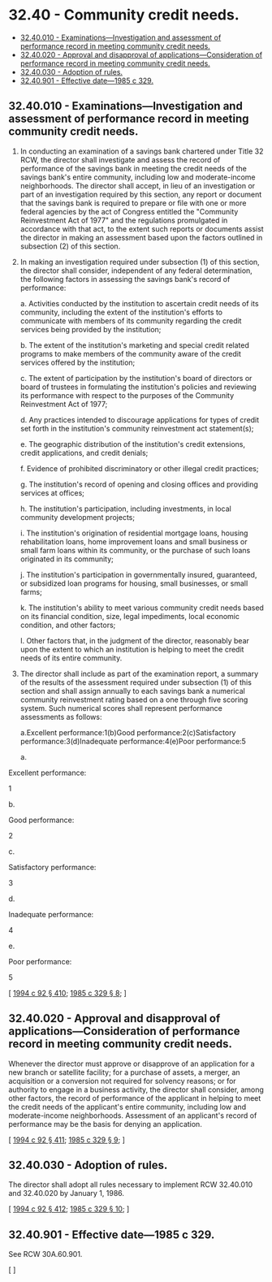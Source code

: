 # 32.40 - Community credit needs.
* [32.40.010 - Examinations—Investigation and assessment of performance record in meeting community credit needs.](#3240010---examinationsinvestigation-and-assessment-of-performance-record-in-meeting-community-credit-needs)
* [32.40.020 - Approval and disapproval of applications—Consideration of performance record in meeting community credit needs.](#3240020---approval-and-disapproval-of-applicationsconsideration-of-performance-record-in-meeting-community-credit-needs)
* [32.40.030 - Adoption of rules.](#3240030---adoption-of-rules)
* [32.40.901 - Effective date—1985 c 329.](#3240901---effective-date1985-c-329)
## 32.40.010 - Examinations—Investigation and assessment of performance record in meeting community credit needs.
1. In conducting an examination of a savings bank chartered under Title 32 RCW, the director shall investigate and assess the record of performance of the savings bank in meeting the credit needs of the savings bank's entire community, including low and moderate-income neighborhoods. The director shall accept, in lieu of an investigation or part of an investigation required by this section, any report or document that the savings bank is required to prepare or file with one or more federal agencies by the act of Congress entitled the "Community Reinvestment Act of 1977" and the regulations promulgated in accordance with that act, to the extent such reports or documents assist the director in making an assessment based upon the factors outlined in subsection (2) of this section.

2. In making an investigation required under subsection (1) of this section, the director shall consider, independent of any federal determination, the following factors in assessing the savings bank's record of performance:

   a. Activities conducted by the institution to ascertain credit needs of its community, including the extent of the institution's efforts to communicate with members of its community regarding the credit services being provided by the institution;

   b. The extent of the institution's marketing and special credit related programs to make members of the community aware of the credit services offered by the institution;

   c. The extent of participation by the institution's board of directors or board of trustees in formulating the institution's policies and reviewing its performance with respect to the purposes of the Community Reinvestment Act of 1977;

   d. Any practices intended to discourage applications for types of credit set forth in the institution's community reinvestment act statement(s);

   e. The geographic distribution of the institution's credit extensions, credit applications, and credit denials;

   f. Evidence of prohibited discriminatory or other illegal credit practices;

   g. The institution's record of opening and closing offices and providing services at offices;

   h. The institution's participation, including investments, in local community development projects;

   i. The institution's origination of residential mortgage loans, housing rehabilitation loans, home improvement loans and small business or small farm loans within its community, or the purchase of such loans originated in its community;

   j. The institution's participation in governmentally insured, guaranteed, or subsidized loan programs for housing, small businesses, or small farms;

   k. The institution's ability to meet various community credit needs based on its financial condition, size, legal impediments, local economic condition, and other factors;

   l. Other factors that, in the judgment of the director, reasonably bear upon the extent to which an institution is helping to meet the credit needs of its entire community.

3. The director shall include as part of the examination report, a summary of the results of the assessment required under subsection (1) of this section and shall assign annually to each savings bank a numerical community reinvestment rating based on a one through five scoring system. Such numerical scores shall represent performance assessments as follows:

   a.Excellent performance:1(b)Good performance:2(c)Satisfactory performance:3(d)Inadequate performance:4(e)Poor performance:5

   a.

Excellent performance:

1

   b.

Good performance:

2

   c.

Satisfactory performance:

3

   d.

Inadequate performance:

4

   e.

Poor performance:

5

\[ [1994 c 92 § 410](https://lawfilesext.leg.wa.gov/biennium/1993-94/Pdf/Bills/Session%20Laws/House/2438-S.SL.pdf?cite=1994%20c%2092%20§%20410); [1985 c 329 § 8](https://leg.wa.gov/CodeReviser/documents/sessionlaw/1985c329.pdf?cite=1985%20c%20329%20§%208); \]

## 32.40.020 - Approval and disapproval of applications—Consideration of performance record in meeting community credit needs.
Whenever the director must approve or disapprove of an application for a new branch or satellite facility; for a purchase of assets, a merger, an acquisition or a conversion not required for solvency reasons; or for authority to engage in a business activity, the director shall consider, among other factors, the record of performance of the applicant in helping to meet the credit needs of the applicant's entire community, including low and moderate-income neighborhoods. Assessment of an applicant's record of performance may be the basis for denying an application.

\[ [1994 c 92 § 411](https://lawfilesext.leg.wa.gov/biennium/1993-94/Pdf/Bills/Session%20Laws/House/2438-S.SL.pdf?cite=1994%20c%2092%20§%20411); [1985 c 329 § 9](https://leg.wa.gov/CodeReviser/documents/sessionlaw/1985c329.pdf?cite=1985%20c%20329%20§%209); \]

## 32.40.030 - Adoption of rules.
The director shall adopt all rules necessary to implement RCW 32.40.010 and 32.40.020 by January 1, 1986.

\[ [1994 c 92 § 412](https://lawfilesext.leg.wa.gov/biennium/1993-94/Pdf/Bills/Session%20Laws/House/2438-S.SL.pdf?cite=1994%20c%2092%20§%20412); [1985 c 329 § 10](https://leg.wa.gov/CodeReviser/documents/sessionlaw/1985c329.pdf?cite=1985%20c%20329%20§%2010); \]

## 32.40.901 - Effective date—1985 c 329.
See RCW 30A.60.901.

\[ \]

